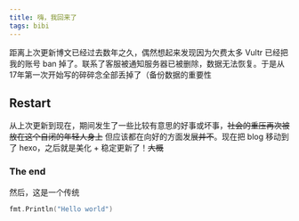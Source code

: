 ```yaml
---
title: 嗨，我回来了
tags: bibi
---
```

距离上次更新博文已经过去数年之久，偶然想起来发现因为欠费太多 Vultr 已经把我的账号 ban 掉了。联系了客服被通知服务器已被删除，数据无法恢复。于是从17年第一次开始写的碎碎念全部丢掉了（备份数据的重要性

## Restart

从上次更新到现在，期间发生了一些比较有意思的好事或坏事，~~社会的重压再次被放在这个自闭的年轻人身上~~ 但应该都在向好的方面发展~~并不~~。现在把 blog 移动到了 hexo，之后就是美化 + 稳定更新了！~~大概~~

### The end
然后，这是一个传统

``` Go
fmt.Println("Hello world")
```